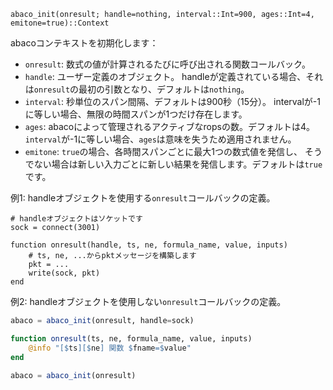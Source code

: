 ```
abaco_init(onresult; handle=nothing, interval::Int=900, ages::Int=4, emitone=true)::Context
```

abacoコンテキストを初期化します：

  * `onresult`: 数式の値が計算されるたびに呼び出される関数コールバック。
  * `handle`: ユーザー定義のオブジェクト。            handleが定義されている場合、それは`onresult`の最初の引数となり、デフォルトは`nothing`。
  * `interval`: 秒単位のスパン間隔、デフォルトは900秒（15分）。             intervalが-1に等しい場合、無限の時間スパンが1つだけ存在します。
  * `ages`: abacoによって管理されるアクティブなropsの数。デフォルトは4。         `interval`が-1に等しい場合、`ages`は意味を失うため適用されません。
  * `emitone`: `true`の場合、各時間スパンごとに最大1つの数式値を発信し、             そうでない場合は新しい入力ごとに新しい結果を発信します。デフォルトは`true`です。

例1: handleオブジェクトを使用する`onresult`コールバックの定義。

```
# handleオブジェクトはソケットです
sock = connect(3001)

function onresult(handle, ts, ne, formula_name, value, inputs)
    # ts, ne, ...からpktメッセージを構築します
    pkt = ...
    write(sock, pkt)
end
```

例2: handleオブジェクトを使用しない`onresult`コールバックの定義。

```julia
abaco = abaco_init(onresult, handle=sock)

function onresult(ts, ne, formula_name, value, inputs)
    @info "[$ts][$ne] 関数 $fname=$value"
end

abaco = abaco_init(onresult)
```
